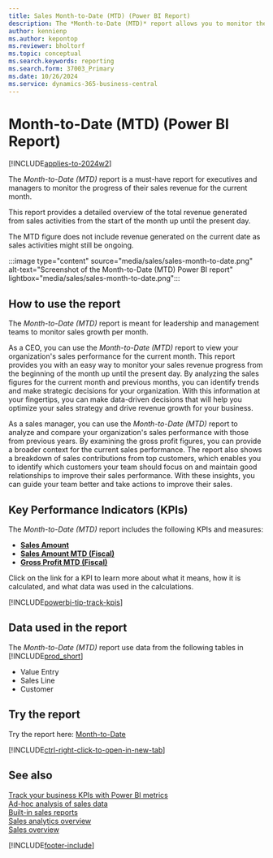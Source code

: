 ```yaml
---
title: Sales Month-to-Date (MTD) (Power BI Report)
description: The *Month-to-Date (MTD)* report allows you to monitor the progress of their sales revenue for the current month
author: kennienp
ms.author: kepontop
ms.reviewer: bholtorf
ms.topic: conceptual
ms.search.keywords: reporting
ms.search.form: 37003_Primary
ms.date: 10/26/2024
ms.service: dynamics-365-business-central
---
```


# Month-to-Date (MTD) (Power BI Report)

[!INCLUDE[applies-to-2024w2](includes/applies-to-2024w2.md)]

The *Month-to-Date (MTD)* report is a must-have report for executives and managers to monitor the progress of their sales revenue for the current month. 

This report provides a detailed overview of the total revenue generated from sales activities from the start of the month up until the present day. 

The MTD figure does not include revenue generated on the current date as sales activities might still be ongoing.

:::image type="content" source="media/sales/sales-month-to-date.png" alt-text="Screenshot of the Month-to-Date (MTD) Power BI report" lightbox="media/sales/sales-month-to-date.png":::


## How to use the report

The *Month-to-Date (MTD)* report is meant for leadership and management teams to monitor sales growth per month.  
   
As a CEO, you can use the *Month-to-Date (MTD)* report to view your organization's sales performance for the current month. This report provides you with an easy way to monitor your sales revenue progress from the beginning of the month up until the present day. By analyzing the sales figures for the current month and previous months, you can identify trends and make strategic decisions for your organization. With this information at your fingertips, you can make data-driven decisions that will help you optimize your sales strategy and drive revenue growth for your business.  
   
As a sales manager, you can use the *Month-to-Date (MTD)* report to analyze and compare your organization's sales performance with those from previous years. By examining the gross profit figures, you can provide a broader context for the current sales performance. The report also shows a breakdown of sales contributions from top customers, which enables you to identify which customers your team should focus on and maintain good relationships to improve their sales performance. With these insights, you can guide your team better and take actions to improve their sales.


## Key Performance Indicators (KPIs)

The *Month-to-Date (MTD)* report includes the following KPIs and measures: 

- [**Sales Amount**](sales-powerbi-sales-kpis.md#sales-amount)  
- [**Sales Amount MTD (Fiscal)**](sales-powerbi-sales-kpis.md#sales-amount-mtd-fiscal)
- [**Gross Profit MTD (Fiscal)**](sales-powerbi-sales-kpis.md#gross-profit-mtd-fiscal)

Click on the link for a KPI to learn more about what it means, how it is calculated, and what data was used in the calculations. 

[!INCLUDE[powerbi-tip-track-kpis](../includes/powerbi-tip-track-kpis.md)]


## Data used in the report

The *Month-to-Date (MTD)* report use data from the following tables in [!INCLUDE[prod_short](../includes/prod_short.md)]

- Value Entry
- Sales Line
- Customer

## Try the report

Try the report here: [Month-to-Date](https://businesscentral.dynamics.com?page=37003)

[!INCLUDE[ctrl-right-click-to-open-in-new-tab](../includes/ctrl-right-click-to-open-in-new-tab.md)]

## See also

[Track your business KPIs with Power BI metrics](track-kpis-with-power-bi-metrics.md)   
[Ad-hoc analysis of sales data](ad-hoc-analysis-sales.md)   
[Built-in sales reports](sales-reports.md)   
[Sales analytics overview](sales-analytics-overview.md)  
[Sales overview](sales-manage-sales.md)  

[!INCLUDE[footer-include](includes/footer-banner.md)]
